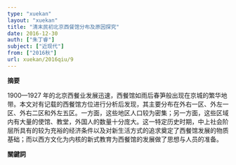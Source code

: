 ```yaml
---
type: "xuekan"
layout: "xuekan"
title: "清末民初北京西餐馆分布及原因探究"
date: 2016-12-30
auth: ["朱丁睿"]
subject: ["近现代"]
from: ["2016秋"]
url: xuekan/2016qiu/9
---
```


**摘要**

1900—1927 年的北京西餐业发展迅速，西餐馆如雨后春笋般出现在京城的繁华地带。本文对有记载的西餐馆方位进行分析后发现，其主要分布在外右一区、外左一区、外右二区和外左五区。一方面，这些地区人口较为密集；另一方面，这些区域内有大量的使馆、教堂，外国人的数量十分庞大。这一特定历史时期，中上社会阶层所具有的较为充裕的经济条件以及对新生活方式的追求奠定了西餐馆发展的物质基础；而以西方文化为内核的新式教育为西餐馆的发展做了思想与人员的准备。


**關鍵詞**

